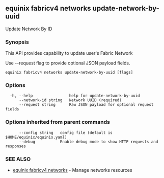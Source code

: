 ## equinix fabricv4 networks update-network-by-uuid

Update Network By ID

### Synopsis

This API provides capability to update user's Fabric Network

Use --request flag to provide optional JSON payload fields.

```
equinix fabricv4 networks update-network-by-uuid [flags]
```

### Options

```
  -h, --help                help for update-network-by-uuid
      --network-id string   Network UUID (required)
      --request string      Raw JSON payload for optional request fields
```

### Options inherited from parent commands

```
      --config string   config file (default is $HOME/equinix/equinix.yaml)
      --debug           Enable debug mode to show HTTP requests and responses
```

### SEE ALSO

* [equinix fabricv4 networks](equinix_fabricv4_networks.md)	 - Manage networks resources

